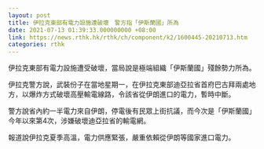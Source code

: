 ```yaml
---
layout: post
title: 伊拉克東部有電力設施遭破壞　警方指「伊斯蘭國」所為
date: 2021-07-13 01:39:33.000000000 +08:00
link: https://news.rthk.hk/rthk/ch/component/k2/1600445-20210713.htm
categories: rthk
---
```


伊拉克東部有電力設施遭受破壞，當局說是極端組織「伊斯蘭國」殘餘勢力所為。

伊拉克警方說，武裝份子在當地星期一，在伊拉克東部迪亞拉省首府巴古拜兩處地方，以爆炸方式破壞高壓輸電線路，令該省從伊朗進口的電力，暫時中斷。

警方說省內約一半電力來自伊朗，停電後有民眾上街抗議，而今次是「伊斯蘭國」今年以來第4次，涉嫌破壞迪亞拉省的輸電網。

報道說伊拉克夏季高溫，電力供應緊張，嚴重依賴從伊朗等國家進口電力。
